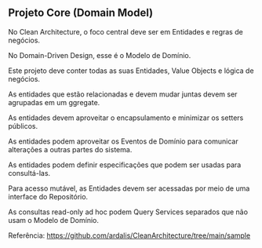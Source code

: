 ## Projeto Core (Domain Model)

No Clean Architecture, o foco central deve ser em Entidades e regras de negócios.

No Domain-Driven Design, esse é o Modelo de Domínio.

Este projeto deve conter todas as suas Entidades, Value Objects e lógica de negócios.

As entidades que estão relacionadas e devem mudar juntas devem ser agrupadas em um ggregate.

As entidades devem aproveitar o encapsulamento e minimizar os setters públicos.

As entidades podem aproveitar os Eventos de Domínio para comunicar alterações a outras partes do sistema.

As entidades podem definir especificações que podem ser usadas para consultá-las.

Para acesso mutável, as Entidades devem ser acessadas por meio de uma interface do Repositório.

As consultas read-only ad hoc podem Query Services separados que não usam o Modelo de Domínio.

Referência:
https://github.com/ardalis/CleanArchitecture/tree/main/sample